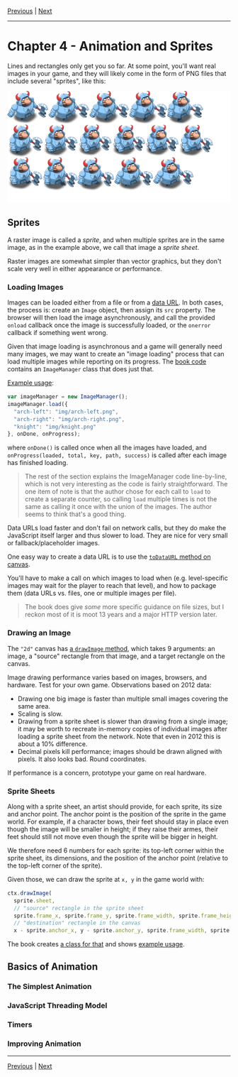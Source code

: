 [Previous](./Chapter3.md) | [Next](./Chapter5.md)

<hr>

# Chapter 4 - Animation and Sprites

Lines and rectangles only get you so far. At some point, you'll want real
images in your game, and they will likely come in the form of PNG files that
include several "sprites", like this:

![knight](../public/img/spritesheet.png)

## Sprites

A raster image is called a _sprite_, and when multiple sprites are in the same
image, as in the example above, we call that image a _sprite sheet_.

Raster images are somewhat simpler than vector graphics, but they don't scale
very well in either appearance or performance.

### Loading Images

Images can be loaded either from a file or from a [data URL]. In both cases,
the process is: create an `Image` object, then assign its `src` property. The
browser will then load the image asynchronously, and call the provided `onload`
callback once the image is successfully loaded, or the `onerror` callback if
something went wrong.

[data URL]: https://developer.mozilla.org/en-US/docs/Web/URI/Schemes/data

Given that image loading is asynchronous and a game will generally need many
images, we may want to create an "image loading" process that can load multiple
images while reporting on its progress. The [book code][ImageManager] contains
an `ImageManager` class that does just that.

[ImageManager]: https://github.com/Apress/pro-android-web-game-apps/blob/9e08321ca08e49246f51b1c88bc1ce1ab982aad8/js/ImageManager.js

[Example usage][ImageManager html]:

[ImageManager html]: https://github.com/Apress/pro-android-web-game-apps/blob/9e08321ca08e49246f51b1c88bc1ce1ab982aad8/01.basic_image_manager.html

```javascript
var imageManager = new ImageManager();
imageManager.load({
  "arch-left": "img/arch-left.png",
  "arch-right": "img/arch-right.png",
  "knight": "img/knight.png"
}, onDone, onProgress);
```

where `onDone()` is called once when all the images have loaded, and
`onProgress(loaded, total, key, path, success)` is called after each image has
finished loading.

> The rest of the section explains the ImageManager code line-by-line, which is
> not very interesting as the code is fairly straightforward. The one item of
> note is that the author chose for each call to `load` to create a separate
> counter, so calling `load` multiple times is not the same as calling it once
> with the union of the images. The author seems to think that's a good thing.

Data URLs load faster and don't fail on network calls, but they do make the
JavaScript itself larger and thus slower to load. They are nice for very small
or fallback/placeholder images.

One easy way to create a data URL is to use the [`toDataURL` method on
canvas][1].

[1]: https://developer.mozilla.org/en-US/docs/Web/API/HTMLCanvasElement/toDataURL

You'll have to make a call on which images to load when (e.g. level-specific
images may wait for the player to reach that level), and how to package them
(data URLs vs. files, one or multiple images per file).

> The book does give _some_ more specific guidance on file sizes, but I reckon
> most of it is moot 13 years and a major HTTP version later.

### Drawing an Image

The `"2d"` canvas has [a `drawImage` method][2], which takes 9 arguments: an
image, a "source" rectangle from that image, and a target rectangle on the
canvas.

[2]: https://developer.mozilla.org/en-US/docs/Web/API/CanvasRenderingContext2D/drawImage

Image drawing performance varies based on images, browsers, and hardware. Test
for your own game. Observations based on 2012 data:

- Drawing one big image is faster than multiple small images covering the same area.
- Scaling is slow.
- Drawing from a sprite sheet is slower than drawing from a single image; it
  may be worth to recreate in-memory copies of individual images after loading
  a sprite sheet from the network. Note that even in 2012 this is about a 10%
  difference.
- Decimal pixels kill performance; images should be drawn aligned with pixels.
  It also looks bad. Round coordinates.

If performance is a concern, prototype your game on real hardware.

### Sprite Sheets

Along with a sprite sheet, an artist should provide, for each sprite, its size
and anchor point. The anchor point is the position of the sprite in the game
world. For example, if a character bows, their feet should stay in place even
though the image will be smaller in height; if they raise their armes, their
feet should still not move even though the sprite will be bigger in height.

We therefore need 6 numbers for each sprite: its top-left corner within the
sprite sheet, its dimensions, and the position of the anchor point (relative to
the top-left corner of the sprite).

Given those, we can draw the sprite at `x, y` in the game world with:

```javascript
ctx.drawImage(
  sprite.sheet,
  // "source" rectangle in the sprite sheet
  sprite.frame_x, sprite.frame_y, sprite.frame_width, sprite.frame_height,
  // "destination" rectangle in the canvas
  x - sprite.anchor_x, y - sprite.anchor_y, sprite.frame_width, sprite.frame_height);
```

The book creates [a class for that][4] and shows [example usage][5].

[4]: https://github.com/Apress/pro-android-web-game-apps/blob/9e08321ca08e49246f51b1c88bc1ce1ab982aad8/js/SpriteSheet.js
[5]: https://github.com/Apress/pro-android-web-game-apps/blob/9e08321ca08e49246f51b1c88bc1ce1ab982aad8/04.sprite_sheet.html

## Basics of Animation

### The Simplest Animation

### JavaScript Threading Model

### Timers

### Improving Animation

<hr>

[Previous](./Chapter3.md) | [Next](./Chapter5.md)
